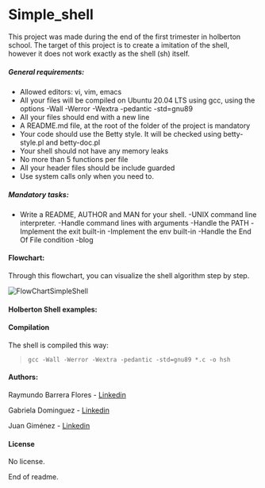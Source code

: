 # Simple_shell

This project was made during the end of the first trimester in holberton school. The target of this project is to create a imitation of the shell, however it does not work exactly as the shell (sh) itself.

##### General requirements:
- Allowed editors: vi, vim, emacs
- All your files will be compiled on Ubuntu 20.04 LTS using gcc, using the options -Wall -Werror -Wextra -pedantic -std=gnu89
- All your files should end with a new line
- A README.md file, at the root of the folder of the project is mandatory
- Your code should use the Betty style. It will be checked using betty-style.pl and betty-doc.pl
- Your shell should not have any memory leaks
- No more than 5 functions per file
- All your header files should be include guarded
- Use system calls only when you need to.

##### Mandatory tasks:
- Write a README, AUTHOR and MAN for your shell.
-UNIX command line interpreter.
-Handle command lines with arguments
-Handle the PATH
-Implement the exit built-in
-Implement the env built-in
-Handle the End Of File condition
-blog

#### Flowchart:

Through this flowchart, you can visualize the shell algorithm step by step.

![FlowChartSimpleShell](https://user-images.githubusercontent.com/85518777/145214693-94e3f422-9cd1-48c1-866d-69289f46a27c.png)

#### Holberton Shell examples:


#### Compilation

The shell is compiled this way:
> `gcc -Wall -Werror -Wextra -pedantic -std=gnu89 *.c -o hsh `

#### Authors:

Raymundo Barrera Flores - <A HREF="https://www.linkedin.com/in/raymundo-barrera-a13022222/"> Linkedin </A>

Gabriela Dominguez - <A HREF="https://www.linkedin.com/in/maria-gabriela-dominguez-bb95b41a6/"> Linkedin </A>

Juan Giménez - <A HREF="https://www.linkedin.com/in/juan-valentin-gimenez-denis-381b01214/"> Linkedin </A>

#### License
No license.

End of readme.
